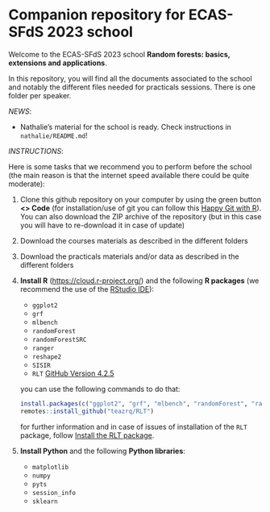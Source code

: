 
# Companion repository for ECAS-SFdS 2023 school

Welcome to the ECAS-SFdS 2023 school **Random forests: basics,
extensions and applications**.

In this repository, you will find all the documents associated to the
school and notably the different files needed for practicals sessions.
There is one folder per speaker.

*NEWS*:

- Nathalie’s material for the school is ready. Check instructions in
  `nathalie/README.md`!

*INSTRUCTIONS*:

Here is some tasks that we recommend you to perform before the school
(the main reason is that the internet speed available there could be
quite moderate):

1.  Clone this github repository on your computer by using the green
    button **\<\> Code** (for installation/use of git you can follow
    this [Happy Git with
    R](https://happygitwithr.com/install-git.html)). You can also
    download the ZIP archive of the repository (but in this case you
    will have to re-download it in case of update)

2.  Download the courses materials as described in the different folders

3.  Download the practicals materials and/or data as described in the
    different folders

4.  **Install R** (<https://cloud.r-project.org/>) and the following **R
    packages** (we recommend the use of the [RStudio
    IDE](https://posit.co/download/rstudio-desktop/)):

    - `ggplot2`
    - `grf`
    - `mlbench`
    - `randomForest`
    - `randomForestSRC`
    - `ranger`
    - `reshape2`
    - `SISIR`
    - `RLT` [GitHub Version 4.2.5](https://github.com/teazrq/RLT)

    you can use the following commands to do that:

    ``` r
    install.packages(c("ggplot2", "grf", "mlbench", "randomForest", "randomForestSRC", "ranger", "reshape2", "SISIR"))
    remotes::install_github("teazrq/RLT")
    ```

    for further information and in case of issues of installation of the
    `RLT` package, follow [Install the RLT
    package](https://teazrq.github.io/random-forests-tutorial/rlab/basics/packages.html#Install_the_RLT_Package).

5.  **Install Python** and the following **Python libraries**:

    - `matplotlib`
    - `numpy`
    - `pyts`
    - `session_info`
    - `sklearn`
